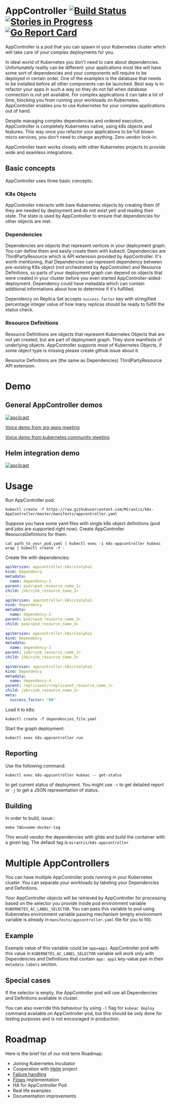 AppController [![Build Status](https://travis-ci.org/Mirantis/k8s-AppController.svg?branch=master)](https://travis-ci.org/Mirantis/k8s-AppController) [![Stories in Progress](https://badge.waffle.io/Mirantis/k8s-AppController.png?label=in%20progress&title=In%20Progress)](http://waffle.io/Mirantis/k8s-AppController) [![Go Report Card](https://goreportcard.com/badge/github.com/Mirantis/k8s-AppController)](https://goreportcard.com/report/github.com/Mirantis/k8s-AppController)
=============
AppController is a pod that you can spawn in your Kubernetes cluster which will take care of your complex deployments for you.

In ideal world of Kubernetes you don't need to care about dependencies. Unfortunately reality can be different: your applications most like will have some sort of dependencies and your components will require to be deployed in certain order. One of the examples is the database that needs to be installed before all other components can be launched. Best way is to refactor your apps in such a way so they do not fail when database connection is not yet available. For complex applications it can take a lot of time, blocking you from running your workloads on Kubernetes. AppController enables you to use Kubernetes for your complex applications out of hand.

Despite managing complex dependencies and ordered execution, AppController is completely Kubernetes native, using k8s objects and features. This way once you refactor your applications to be full blown micro services, you don't need to change anything. Zero vendor lock-in.

AppController team works closely with other Kubernetes projects to provide wide and seamless integrations.

## Basic concepts

AppController uses three basic concepts:

### K8s Objects

AppController interacts with bare Kubernetes objects by creating them (if they are needed by deployment and do not exist yet) and reading their state. The state is used by AppController to ensure that dependencies for other objects are met.

### Dependencies

Dependencies are objects that represent vertices in your deployment graph. You can define them and easily create them with kubectl. Dependencies are ThirdPartyResource which is API extension provided by AppController. It's worth mentioning, that Dependencies can represent dependency between pre-existing K8s object (not orchestrated by AppController) and Resource Definitions, so parts of your deployment graph can depend on objects that were created in your cluster before you even started AppController-aided-deployment. Dependency could have metadata which can contain additional informations about how to determine if it's fulfilled.

Dependency on Replica Set accepts `success_factor` key with stringified percentage integer value of how many replicas should be ready to fulfill the status check.

### Resource Definitions

Resource Definitions are objects that represent Kubernetes Objects that are not yet created, but are part of deployment graph. They store manifests of underlying objects. AppController supports most of Kubernetes Objects, if some object type is missing please create github issue about it.

Resource Definitions are (the same as Dependencies) ThirdPartyResource API extension.

# Demo


## General AppController demos

[![asciicast](https://asciinema.org/a/c4ujuq2f8mv1cl16h0u5x0sl1.png)](https://asciinema.org/a/c4ujuq2f8mv1cl16h0u5x0sl1)

[Voice demo from sig-apps meeting](https://youtu.be/BXRToNV4Rdw?t=178)

[Voice demo from kubernetes community meeting](https://youtu.be/NzkoocVeFMQ?t=31)

## Helm integration demo

[![asciicast](https://asciinema.org/a/0pzyc1tuyk9ohabohnzenvpbe.png)](https://asciinema.org/a/0pzyc1tuyk9ohabohnzenvpbe)

# Usage

Run AppController pod:

`kubectl create -f https://raw.githubusercontent.com/Mirantis/k8s-AppController/master/manifests/appcontroller.yaml`

Suppose you have some yaml files with single k8s object definitions (pod and jobs are supported right now). Create AppController ResourceDefintions for them:

`cat path_to_your_pod.yaml | kubectl exec -i k8s-appcontroller kubeac wrap | kubectl create -f -`

Create file with dependencies:
```yaml
apiVersion: appcontroller.k8s/v1alpha1
kind: Dependency
metadata:
  name: dependency-1
parent: pod/<pod_resource_name_1>
child: job/<job_resource_name_2>
---
apiVersion: appcontroller.k8s/v1alpha1
kind: Dependency
metadata:
  name: dependency-2
parent: pod/<pod_resource_name_2>
child: pod/<pod_resource_name_3>
---
apiVersion: appcontroller.k8s/v1alpha1
kind: Dependency
metadata:
  name: dependency-3
parent: job/<job_resource_name_1>
child: job/<job_resource_name_3>
---
apiVersion: appcontroller.k8s/v1alpha1
kind: Dependency
metadata:
  name: dependency-4
parent: replicaset/<replicaset_resource_name_1>
child: job/<job_resource_name_1>
meta:
  success_factor: "80"
```
Load it to k8s:

`kubectl create -f dependencies_file.yaml`

Start the graph deployment:

`kubectl exec k8s-appcontroller run`

## Reporting

Use the following command:

`kubectl exec k8s-appcontroller kubeac -- get-status`

to get current status of deployment. You might use `-r` to get detailed report
or `-j` to get a JSON representation of status.

## Building

In order to build, issue::

`make TAG=some-docker-tag`

This would vendor the dependencies with glide and build the container with a
given tag.  The default tag is `mirantis/k8s-appcontroller`

# Multiple AppControllers

You can have multiple AppController pods running in your Kubernetes cluster. You can separate your workloads by labeling your Dependencies and Definitions.

Your AppController objects will be retrieved by AppController for processing based on the selector you provide inside pod environment variable `KUBERNETES_AC_LABEL_SELECTOR`. You can pass this variable to pod using Kubernetes environment variable passing mechanism (empty environment variable is already in `manifests/appcontroller.yaml` file for you to fill).

## Example

Example value of this variable could be `app=app1`. AppController pod with this value in `KUBERNETES_AC_LABEL_SELECTOR` variable will work only with Dependencies and Definitions that contain `app: app1` key-value pair in their `metadata.labels` section.


## Special cases
If the selector is empty, the AppController pod will use all Dependencies and Definitions available in cluster.

You can also override this behaviour by using `-l` flag for `kubeac deploy` command available on AppController pod, but this should be only done for testing purposes and is not encouraged in production.



# Roadmap

Here is the brief list of our mid term Roadmap:

* Joining Kubernetes Incubator
* Cooperation with [Helm](https://github.com/kubernetes/helm) project
* [Failure handling](https://github.com/Mirantis/k8s-AppController/blob/master/docs/research/failure-handling.md)
* [Flows](https://github.com/Mirantis/k8s-AppController/pull/212) implementation
* HA for AppController Pod
* Real life examples
* Documentation improvements
